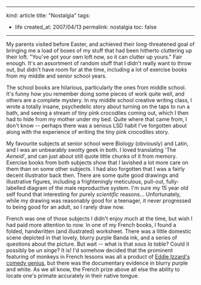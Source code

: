 -----
kind: article
title: "Nostalgia"
tags:
- life
created_at: 2007/04/13
permalink: nostalgia
toc: false
-----

<p>My parents visited before Easter, and achieved their long-threatened goal of bringing me a load of boxes of my stuff that had been hitherto cluttering up their loft. "You've got your own loft now, so it can clutter up yours." Fair enough. It's an assortment of random stuff that I didn't really want to throw out, but didn't have room for at the time, including a lot of exercise books from my middle and senior school years.</p>

<p>The school books are hilarious, particularly the ones from middle school. It's funny how you remember doing some pieces of work quite well, and others are a complete mystery. In my middle school creative writing class, I wrote a totally insane, psychedelic story about turning on the taps to run a bath, and seeing a stream of tiny pink crocodiles coming out, which I then had to hide from my mother under my bed. Quite where that came from, I don't know -- perhaps there was a serious LSD habit I've forgotten about along with the experience of writing the tiny pink crocodiles story.</p>

<p>My favourite subjects at senior school were Biology (obviously) and Latin, and I was an unbearably swotty geek in both. I loved translating 'The <em>Aeneid</em>', and can just about still quote little chunks of it from memory. Exercise books from both subjects show that I lavished a lot more care on them than on some other subjects. I had also forgotten that I was a fairly decent illustrator back then. There are some quite good drawings and illustrative figures, including a frighteningly meticulous, pull-out, fully-labelled diagram of the male reproductive system. I'm sure my 15 year old self found that interesting for purely <em>scientific</em> reasons... Unfortunately, while my drawing was reasonably good for a teenager, it never progressed to being good for an adult, so I rarely draw now.</p>

<p>French was one of those subjects I didn't enjoy much at the time, but wish I had paid more attention to now. In one of my French books, I found a folded, handwritten (and illustrated) worksheet. There was a little domestic scene depicted in that lovely, blurry purple Banda ink, and a series of questions about the picture. But wait -- what is that <em>sous la table</em>? Could it possibly be <em>un singe</em>? It is! I'd somehow decided that the prominent featuring of monkeys in French lessons was all a product of <a href="http://www.dooyoo.co.uk/dvd-title-e/eddie-izzard-dress-to-kill/42001/">Eddie Izzard's comedy genius</a>, but there was the documentary evidence in blurry purple and white. As we all know, the French prize above all else the ability to locate one's primate accurately in their native tongue.</p>



